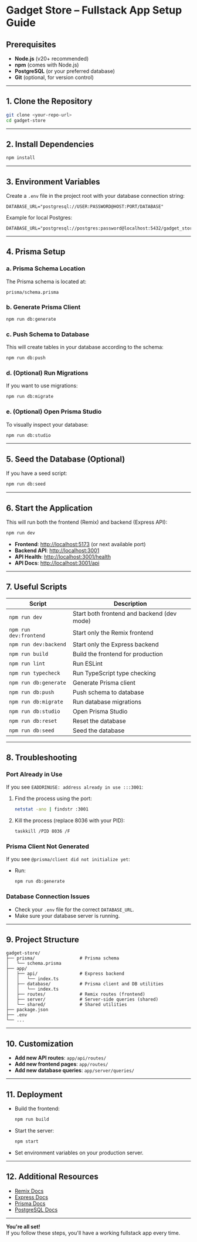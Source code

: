 # Gadget Store – Fullstack App Setup Guide

## Prerequisites

- **Node.js** (v20+ recommended)
- **npm** (comes with Node.js)
- **PostgreSQL** (or your preferred database)
- **Git** (optional, for version control)

---

## 1. Clone the Repository

```sh
git clone <your-repo-url>
cd gadget-store
```

---

## 2. Install Dependencies

```sh
npm install
```

---

## 3. Environment Variables

Create a `.env` file in the project root with your database connection string:

```env
DATABASE_URL="postgresql://USER:PASSWORD@HOST:PORT/DATABASE"
```

Example for local Postgres:
```env
DATABASE_URL="postgresql://postgres:password@localhost:5432/gadget_store"
```

---

## 4. Prisma Setup

### a. **Prisma Schema Location**

The Prisma schema is located at:  
```
prisma/schema.prisma
```

### b. **Generate Prisma Client**

```sh
npm run db:generate
```

### c. **Push Schema to Database**

This will create tables in your database according to the schema:

```sh
npm run db:push
```

### d. **(Optional) Run Migrations**

If you want to use migrations:

```sh
npm run db:migrate
```

### e. **(Optional) Open Prisma Studio**

To visually inspect your database:

```sh
npm run db:studio
```

---

## 5. Seed the Database (Optional)

If you have a seed script:

```sh
npm run db:seed
```

---

## 6. Start the Application

This will run both the frontend (Remix) and backend (Express API):

```sh
npm run dev
```

- **Frontend**: [http://localhost:5173](http://localhost:5173) (or next available port)
- **Backend API**: [http://localhost:3001](http://localhost:3001)
- **API Health**: [http://localhost:3001/health](http://localhost:3001/health)
- **API Docs**: [http://localhost:3001/api](http://localhost:3001/api)

---

## 7. Useful Scripts

| Script                | Description                                 |
|-----------------------|---------------------------------------------|
| `npm run dev`         | Start both frontend and backend (dev mode)  |
| `npm run dev:frontend`| Start only the Remix frontend               |
| `npm run dev:backend` | Start only the Express backend              |
| `npm run build`       | Build the frontend for production           |
| `npm run lint`        | Run ESLint                                  |
| `npm run typecheck`   | Run TypeScript type checking                |
| `npm run db:generate` | Generate Prisma client                      |
| `npm run db:push`     | Push schema to database                     |
| `npm run db:migrate`  | Run database migrations                     |
| `npm run db:studio`   | Open Prisma Studio                          |
| `npm run db:reset`    | Reset the database                          |
| `npm run db:seed`     | Seed the database                           |

---

## 8. Troubleshooting

### **Port Already in Use**

If you see `EADDRINUSE: address already in use :::3001`:

1. Find the process using the port:
   ```sh
   netstat -ano | findstr :3001
   ```
2. Kill the process (replace 8036 with your PID):
   ```sh
   taskkill /PID 8036 /F
   ```

### **Prisma Client Not Generated**

If you see `@prisma/client did not initialize yet`:

- Run:
  ```sh
  npm run db:generate
  ```

### **Database Connection Issues**

- Check your `.env` file for the correct `DATABASE_URL`.
- Make sure your database server is running.

---

## 9. Project Structure

```
gadget-store/
├── prisma/                 # Prisma schema
│   └── schema.prisma
├── app/
│   ├── api/                # Express backend
│   │   └── index.ts
│   ├── database/           # Prisma client and DB utilities
│   │   └── index.ts
│   ├── routes/             # Remix routes (frontend)
│   ├── server/             # Server-side queries (shared)
│   └── shared/             # Shared utilities
├── package.json
├── .env
└── ...
```

---

## 10. Customization

- **Add new API routes**: `app/api/routes/`
- **Add new frontend pages**: `app/routes/`
- **Add new database queries**: `app/server/queries/`

---

## 11. Deployment

- Build the frontend:
  ```sh
  npm run build
  ```
- Start the server:
  ```sh
  npm start
  ```
- Set environment variables on your production server.

---

## 12. Additional Resources

- [Remix Docs](https://remix.run/docs)
- [Express Docs](https://expressjs.com/)
- [Prisma Docs](https://www.prisma.io/docs/)
- [PostgreSQL Docs](https://www.postgresql.org/docs/)

---

**You're all set!**  
If you follow these steps, you'll have a working fullstack app every time. 